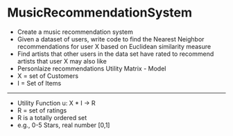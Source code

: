 # MusicRecommendationSystem
* Create a music recommendation system
* Given a dataset of users, write code to find the Nearest Neighbor recommendations for user X based on Euclidean similarity measure
* Find artists that other users in the data set have rated to recommend artists that user X may also like
* Personlaize recommendations Utility Matrix - Model
* X = set of Customers
* I = Set of Items
---
* Utility Function u: X * I -> R
* R = set of ratings
* R is a totally ordered set
* e.g., 0-5 Stars, real number [0,1]

